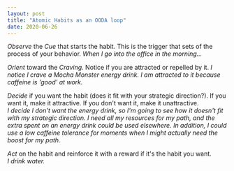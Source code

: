 ```yaml
---
layout: post
title: "Atomic Habits as an OODA loop"
date: 2020-06-26
---
```


*Observe* the *Cue* that starts the habit. This is the trigger that sets of the process of your behavior.
_When I go into the office in the morning..._  


*Orient* toward the *Craving*. Notice if you are attracted or repelled by it. 
_I notice I crave a Mocha Monster energy drink. I am attracted to it because caffeine is 'good' at work._  

*Decide* if you want the habit (does it fit with your strategic direction?). If you want it, make it attractive. If you don't want it, make it unattractive.  
_I decide I don't want the energy drink, so I'm going to see how it doesn't fit with my strategic direction. I need all my resources for my path, and the extra spent on an energy drink could be used elsewhere. In addition, I could use a low caffeine tolerance for moments when I might actually need the boost for my path._  

*Act* on the habit and reinforce it with a reward if it's the habit you want.  
_I drink water._
